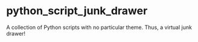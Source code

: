 # python_script_junk_drawer
A collection of Python scripts with no particular theme. Thus, a virtual junk drawer!
